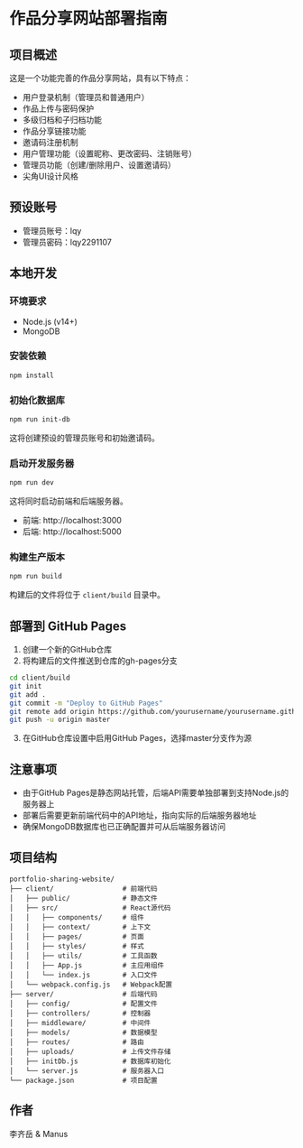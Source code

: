 # 作品分享网站部署指南

## 项目概述
这是一个功能完善的作品分享网站，具有以下特点：
- 用户登录机制（管理员和普通用户）
- 作品上传与密码保护
- 多级归档和子归档功能
- 作品分享链接功能
- 邀请码注册机制
- 用户管理功能（设置昵称、更改密码、注销账号）
- 管理员功能（创建/删除用户、设置邀请码）
- 尖角UI设计风格

## 预设账号
- 管理员账号：lqy
- 管理员密码：lqy2291107

## 本地开发

### 环境要求
- Node.js (v14+)
- MongoDB

### 安装依赖
```bash
npm install
```

### 初始化数据库
```bash
npm run init-db
```
这将创建预设的管理员账号和初始邀请码。

### 启动开发服务器
```bash
npm run dev
```
这将同时启动前端和后端服务器。
- 前端: http://localhost:3000
- 后端: http://localhost:5000

### 构建生产版本
```bash
npm run build
```
构建后的文件将位于 `client/build` 目录中。

## 部署到 GitHub Pages

1. 创建一个新的GitHub仓库
2. 将构建后的文件推送到仓库的gh-pages分支

```bash
cd client/build
git init
git add .
git commit -m "Deploy to GitHub Pages"
git remote add origin https://github.com/yourusername/yourusername.github.io.git
git push -u origin master
```

3. 在GitHub仓库设置中启用GitHub Pages，选择master分支作为源

## 注意事项

- 由于GitHub Pages是静态网站托管，后端API需要单独部署到支持Node.js的服务器上
- 部署后需要更新前端代码中的API地址，指向实际的后端服务器地址
- 确保MongoDB数据库也已正确配置并可从后端服务器访问

## 项目结构
```
portfolio-sharing-website/
├── client/                 # 前端代码
│   ├── public/             # 静态文件
│   ├── src/                # React源代码
│   │   ├── components/     # 组件
│   │   ├── context/        # 上下文
│   │   ├── pages/          # 页面
│   │   ├── styles/         # 样式
│   │   ├── utils/          # 工具函数
│   │   ├── App.js          # 主应用组件
│   │   └── index.js        # 入口文件
│   └── webpack.config.js   # Webpack配置
├── server/                 # 后端代码
│   ├── config/             # 配置文件
│   ├── controllers/        # 控制器
│   ├── middleware/         # 中间件
│   ├── models/             # 数据模型
│   ├── routes/             # 路由
│   ├── uploads/            # 上传文件存储
│   ├── initDb.js           # 数据库初始化
│   └── server.js           # 服务器入口
└── package.json            # 项目配置
```

## 作者
李齐岳 & Manus
